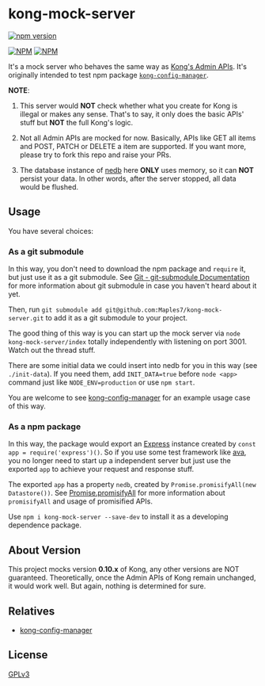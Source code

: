# kong-mock-server

[![npm version](https://badge.fury.io/js/kong-mock-server.svg)](https://badge.fury.io/js/kong-mock-server) 

[![NPM](https://nodei.co/npm/kong-mock-server.png?downloads=true&downloadRank=true&stars=true)](https://nodei.co/npm/kong-mock-server/)
[![NPM](https://nodei.co/npm-dl/kong-mock-server.png?months=6&height=3)](https://nodei.co/npm/kong-mock-server/)

It's a mock server who behaves the same way as [Kong's Admin APIs](https://getkong.org/docs/0.10.x/admin-api/). It's originally intended to test npm package [`kong-config-manager`](https://github.com/Maples7/kong-config-manager).

**NOTE**: 

1. This server would **NOT** check whether what you create for Kong is illegal or makes any sense. That's to say, it only does the basic APIs' stuff but **NOT** the full Kong's logic.

2. Not all Admin APIs are mocked for now. Basically, APIs like GET all items and POST, PATCH or DELETE a item are supported. If you want more, please try to fork this repo and raise your PRs.

3. The database instance of [nedb](https://github.com/louischatriot/nedb) here **ONLY** uses memory, so it can **NOT** persist your data. In other words, after the server stopped, all data would be flushed.

## Usage

You have several choices:

### As a git submodule

In this way, you don't need to download the npm package and `require` it, but just use it as a git submodule. See [Git - git-submodule Documentation](https://git-scm.com/docs/git-submodule) for more information about git submodule in case you haven't heard about it yet.

Then, run `git submodule add git@github.com:Maples7/kong-mock-server.git` to add it as a git submodule to your project.

The good thing of this way is you can start up the mock server via `node kong-mock-server/index` totally independently with listening on port 3001. Watch out the thread stuff.

There are some initial data we could insert into nedb for you in this way (see `./init-data`). If you need them, add `INIT_DATA=true` before `node <app>` command just like `NODE_ENV=production` or use `npm start`.

You are welcome to see [kong-config-manager](https://github.com/Maples7/kong-config-manager) for an example usage case of this way.

### As a npm package

In this way, the package would export an [Express](http://expressjs.com/) instance created by `const app = require('express')()`. So if you use some test framework like [ava](https://github.com/avajs/ava), you no longer need to start up a independent server but just use the exported `app` to achieve your request and response stuff.

The exported `app` has a property `nedb`, created by `Promise.promisifyAll(new Datastore())`. See [Promise.promisifyAll](http://bluebirdjs.com/docs/api/promise.promisifyall.html) for more information about `promisifyAll` and usage of promisified APIs.

Use `npm i kong-mock-server --save-dev` to install it as a developing dependence package.

## About Version

This project mocks version **0.10.x** of Kong, any other versions are NOT guaranteed. Theoretically, once the Admin APIs of Kong remain unchanged, it would work well. But again, nothing is determined for sure.

## Relatives

- [kong-config-manager](https://github.com/Maples7/kong-config-manager)

## License

[GPLv3](LICENSE)
